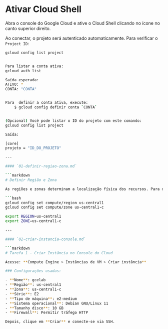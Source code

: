 # Ativar Cloud Shell

Abra o console do Google Cloud e ative o Cloud Shell clicando no ícone no canto superior direito.

Ao conectar, o projeto será autenticado automaticamente. Para verificar o `Project ID`:

```bash
gcloud config list project


Para listar a conta ativa:
gcloud auth list

Saída esperada:
ATIVO: *
CONTA: "CONTA"


Para  definir a conta ativa, execute:
    $ gcloud config definir conta `CONTA`


(Opcional) Você pode listar o ID do projeto com este comando:
gcloud config list project

Saída:

[core] 
projeto = "ID_DO_PROJETO"

---

#### `01-definir-regiao-zona.md`

```markdown
# Definir Região e Zona

As regiões e zonas determinam a localização física dos recursos. Para definir no projeto:

```bash
gcloud config set compute/region us-central1
gcloud config set compute/zone us-central1-c

export REGION=us-central1
export ZONE=us-central1-c

---

#### `02-criar-instancia-console.md`

```markdown
# Tarefa 1 - Criar Instância no Console do Cloud

Acesse: **Compute Engine > Instâncias de VM > Criar instância**

### Configurações usadas:

- **Nome**: gcelab
- **Região**: us-central1
- **Zona**: us-central1-c
- **Série**: E2
- **Tipo de máquina**: e2-medium
- **Sistema operacional**: Debian GNU/Linux 11
- **Tamanho disco**: 10 GB
- **Firewall**: Permitir tráfego HTTP

Depois, clique em **Criar** e conecte-se via SSH.
